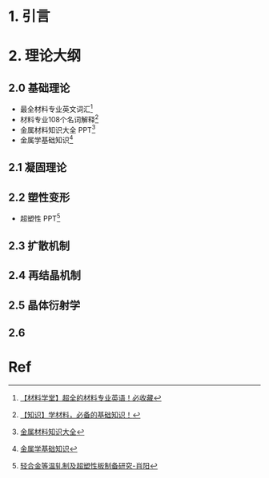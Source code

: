 # 1. 引言 

# 2. 理论大纲 
## 2.0 基础理论 
- 最全材料专业英文词汇[^1]
- 材料专业108个名词解释[^2]
- 金属材料知识大全 PPT[^3]
- 金属学基础知识[^4]
## 2.1 凝固理论 


## 2.2 塑性变形 
- 超塑性 PPT[^5]

## 2.3 扩散机制 



## 2.4 再结晶机制 



## 2.5 晶体衍射学 



## 2.6 



# Ref 

[^1]: [【材料学堂】超全的材料专业英语！必收藏](https://mp.weixin.qq.com/s/RRcl545ETJT8fXUk5a_geQ)
[^2]: [【知识】学材料，必备的基础知识！](https://mp.weixin.qq.com/s/n6CM6pIycrKqXJ59AknnDw)
[^3]: [金属材料知识大全](https://mp.weixin.qq.com/s/d-GfjC8zWDMX3xeh26ItYg)
[^4]: [金属学基础知识](https://mp.weixin.qq.com/s/fggGxWoBOa9ADhzLq1H9zQ)
[^5]: [轻合金等温轧制及超塑性板制备研究-肖阳](https://mp.weixin.qq.com/s/eMwqqP2pYMga3feBf9lxUA)


